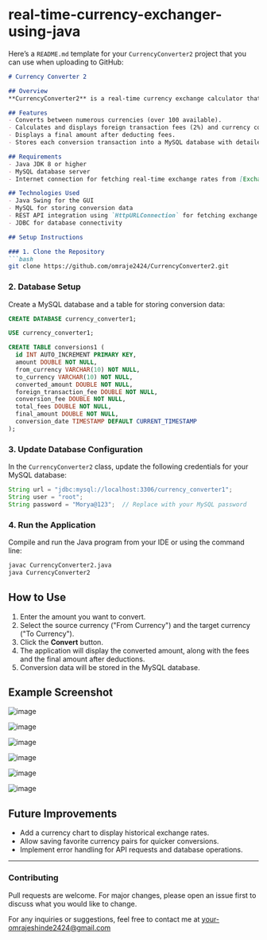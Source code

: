 # real-time-currency-exchanger-using-java
Here’s a `README.md` template for your `CurrencyConverter2` project that you can use when uploading to GitHub:

```markdown
# Currency Converter 2

## Overview
**CurrencyConverter2** is a real-time currency exchange calculator that allows users to convert between various global currencies. The application includes fees for foreign transactions and currency conversions, and it stores the conversion data in a MySQL database. It is built using Java Swing for the user interface, with live data fetched from the Exchange Rate API.

## Features
- Converts between numerous currencies (over 100 available).
- Calculates and displays foreign transaction fees (2%) and currency conversion fees (1%).
- Displays a final amount after deducting fees.
- Stores each conversion transaction into a MySQL database with detailed information about the original amount, converted amount, and fees.

## Requirements
- Java JDK 8 or higher
- MySQL database server
- Internet connection for fetching real-time exchange rates from [Exchange Rate API](https://www.exchangerate-api.com/)

## Technologies Used
- Java Swing for the GUI
- MySQL for storing conversion data
- REST API integration using `HttpURLConnection` for fetching exchange rates
- JDBC for database connectivity

## Setup Instructions

### 1. Clone the Repository
```bash
git clone https://github.com/omraje2424/CurrencyConverter2.git
```

### 2. Database Setup
Create a MySQL database and a table for storing conversion data:
```sql
CREATE DATABASE currency_converter1;

USE currency_converter1;

CREATE TABLE conversions1 (
  id INT AUTO_INCREMENT PRIMARY KEY,
  amount DOUBLE NOT NULL,
  from_currency VARCHAR(10) NOT NULL,
  to_currency VARCHAR(10) NOT NULL,
  converted_amount DOUBLE NOT NULL,
  foreign_transaction_fee DOUBLE NOT NULL,
  conversion_fee DOUBLE NOT NULL,
  total_fees DOUBLE NOT NULL,
  final_amount DOUBLE NOT NULL,
  conversion_date TIMESTAMP DEFAULT CURRENT_TIMESTAMP
);
```

### 3. Update Database Configuration
In the `CurrencyConverter2` class, update the following credentials for your MySQL database:
```java
String url = "jdbc:mysql://localhost:3306/currency_converter1";
String user = "root";
String password = "Morya@123";  // Replace with your MySQL password
```

### 4. Run the Application
Compile and run the Java program from your IDE or using the command line:
```bash
javac CurrencyConverter2.java
java CurrencyConverter2
```

## How to Use
1. Enter the amount you want to convert.
2. Select the source currency ("From Currency") and the target currency ("To Currency").
3. Click the **Convert** button.
4. The application will display the converted amount, along with the fees and the final amount after deductions.
5. Conversion data will be stored in the MySQL database.

## Example Screenshot
![image](https://github.com/user-attachments/assets/a8b15b12-d8d7-4736-9588-e1b48306db7d)


![image](https://github.com/user-attachments/assets/4d1687bd-3e97-48f0-9346-72c0c977b5ec)


![image](https://github.com/user-attachments/assets/1aaf3c34-4c1a-4ce9-b2d9-e05688ed71bc)


![image](https://github.com/user-attachments/assets/57570f34-4b55-4ebc-8b7e-37a84bee9497)


![image](https://github.com/user-attachments/assets/9208d0fb-21a2-4504-bae1-b1267f3c1072)


![image](https://github.com/user-attachments/assets/4469bc86-57f8-4ea5-88a7-e1f0a21cedbf)






## Future Improvements
- Add a currency chart to display historical exchange rates.
- Allow saving favorite currency pairs for quicker conversions.
- Implement error handling for API requests and database operations.



---

### Contributing
Pull requests are welcome. For major changes, please open an issue first to discuss what you would like to change.

For any inquiries or suggestions, feel free to contact me at your-omrajeshinde2424@gmail.com
```

